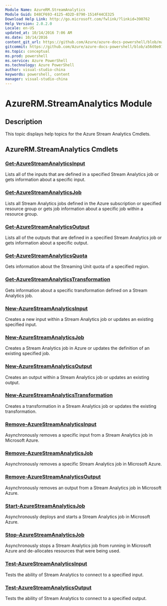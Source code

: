 ```yaml
---
Module Name: AzureRM.StreamAnalytics
Module Guid: D48CF693-4125-4D2D-8790-1514F44CE325
Download Help Link: http://go.microsoft.com/fwlink/?linkid=390762
Help Version: 2.0.2.0
Locale: en-US
updated_at: 10/14/2016 7:06 AM
ms.date: 10/14/2016
content_git_url: https://github.com/Azure/azure-docs-powershell/blob/master/azureps-cmdlets-docs/ResourceManager/AzureRM.StreamAnalytics/v0.9.8/CmdletMDs/AzureRM.StreamAnalytics.md
gitcommit: https://github.com/Azure/azure-docs-powershell/blob/a56d0e01e65c2c33aa2af13dd29addc94ead6e88/azureps-cmdlets-docs/ResourceManager/AzureRM.StreamAnalytics/v0.9.8/CmdletMDs/AzureRM.StreamAnalytics.md
ms.topic: conceptual
ms.prod: powershell
ms.service: Azure PowerShell
ms.technology: Azure PowerShell
author: visual-studio-china
keywords: powershell, content
manager: visual-studio-china
---
```


# AzureRM.StreamAnalytics Module
## Description
This topic displays help topics for the Azure Stream Analytics Cmdlets.

## AzureRM.StreamAnalytics Cmdlets
### [Get-AzureStreamAnalyticsInput](Get-AzureStreamAnalyticsInput.md)
Lists all of the inputs that are defined in a specified Stream Analytics job or gets information about a specific input.


### [Get-AzureStreamAnalyticsJob](Get-AzureStreamAnalyticsJob.md)
Lists all Stream Analytics jobs defined in the Azure subscription or specified resource group or gets job information about a specific job within a resource group.


### [Get-AzureStreamAnalyticsOutput](Get-AzureStreamAnalyticsOutput.md)
Lists all of the outputs that are defined in a specified Stream Analytics job or gets information about a specific output.


### [Get-AzureStreamAnalyticsQuota](Get-AzureStreamAnalyticsQuota.md)
Gets information about the Streaming Unit quota of a specified region.


### [Get-AzureStreamAnalyticsTransformation](Get-AzureStreamAnalyticsTransformation.md)
Gets information about a specific transformation defined on a Stream Analytics job.


### [New-AzureStreamAnalyticsInput](New-AzureStreamAnalyticsInput.md)
Creates a new input within a Stream Analytics job or updates an existing specified input.


### [New-AzureStreamAnalyticsJob](New-AzureStreamAnalyticsJob.md)
Creates a Stream Analytics job in Azure or updates the definition of an existing specified job.


### [New-AzureStreamAnalyticsOutput](New-AzureStreamAnalyticsOutput.md)
Creates an output within a Stream Analytics job or updates an existing output.


### [New-AzureStreamAnalyticsTransformation](New-AzureStreamAnalyticsTransformation.md)
Creates a transformation in a Stream Analytics job or updates the existing transformation.


### [Remove-AzureStreamAnalyticsInput](Remove-AzureStreamAnalyticsInput.md)
Asynchronously removes a specific input from a Stream Analytics job in Microsoft Azure.


### [Remove-AzureStreamAnalyticsJob](Remove-AzureStreamAnalyticsJob.md)
Asynchronously removes a specific Stream Analytics job in Microsoft Azure.


### [Remove-AzureStreamAnalyticsOutput](Remove-AzureStreamAnalyticsOutput.md)
Asynchronously removes an output from a Stream Analytics job in Microsoft Azure.


### [Start-AzureStreamAnalyticsJob](Start-AzureStreamAnalyticsJob.md)
Asynchronously deploys and starts a Stream Analytics job in Microsoft Azure.


### [Stop-AzureStreamAnalyticsJob](Stop-AzureStreamAnalyticsJob.md)
Asynchronously stops a Stream Analytics job from running in Microsoft Azure and de-allocates resources that were being used.


### [Test-AzureStreamAnalyticsInput](Test-AzureStreamAnalyticsInput.md)
Tests the ability of Stream Analytics to connect to a specified input.


### [Test-AzureStreamAnalyticsOutput](Test-AzureStreamAnalyticsOutput.md)
Tests the ability of Stream Analytics to connect to a specified output.



